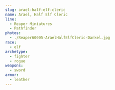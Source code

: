 ```yaml
---
slug: arael-half-elf-cleric
name: Arael, Half Elf Cleric
line:
  - Reaper Miniatures
  - Pathfinder
photos:
  - ./Reaper60005-AraelHalfElfCleric-Dankel.jpg
race:
  - elf
archetype:
  - fighter
  - rogue
weapons:
  - sword
armor:
  - leather
---
```

